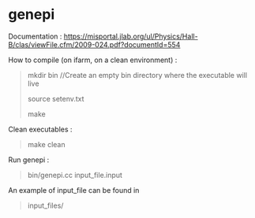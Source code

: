 # genepi

Documentation : https://misportal.jlab.org/ul/Physics/Hall-B/clas/viewFile.cfm/2009-024.pdf?documentId=554

How to compile (on ifarm, on a clean environment) :
> mkdir bin //Create an empty bin directory where the executable will live
>
> source setenv.txt
> 
> make 

Clean executables :
> make clean

Run genepi :

> bin/genepi.cc input_file.input

An example of input_file can be found in 

> input_files/
